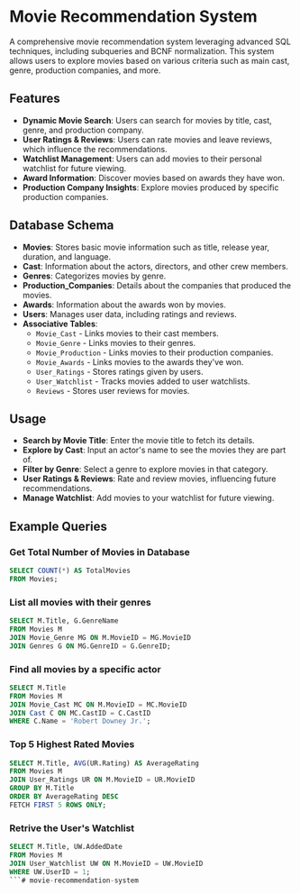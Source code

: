 
# Movie Recommendation System

A comprehensive movie recommendation system leveraging advanced SQL techniques, including subqueries and BCNF normalization. This system allows users to explore movies based on various criteria such as main cast, genre, production companies, and more. 

## Features

- **Dynamic Movie Search**: Users can search for movies by title, cast, genre, and production company.
- **User Ratings & Reviews**: Users can rate movies and leave reviews, which influence the recommendations.
- **Watchlist Management**: Users can add movies to their personal watchlist for future viewing.
- **Award Information**: Discover movies based on awards they have won.
- **Production Company Insights**: Explore movies produced by specific production companies.

## Database Schema

- **Movies**: Stores basic movie information such as title, release year, duration, and language.
- **Cast**: Information about the actors, directors, and other crew members.
- **Genres**: Categorizes movies by genre.
- **Production_Companies**: Details about the companies that produced the movies.
- **Awards**: Information about the awards won by movies.
- **Users**: Manages user data, including ratings and reviews.
- **Associative Tables**: 
  - `Movie_Cast` - Links movies to their cast members.
  - `Movie_Genre` - Links movies to their genres.
  - `Movie_Production` - Links movies to their production companies.
  - `Movie_Awards` - Links movies to the awards they've won.
  - `User_Ratings` - Stores ratings given by users.
  - `User_Watchlist` - Tracks movies added to user watchlists.
  - `Reviews` - Stores user reviews for movies.


##  Usage

- **Search by Movie Title**: Enter the movie title to fetch its details.
- **Explore by Cast**: Input an actor's name to see the movies they are part of.
- **Filter by Genre**: Select a genre to explore movies in that category.
- **User Ratings & Reviews**: Rate and review movies, influencing future recommendations.
- **Manage Watchlist**: Add movies to your watchlist for future viewing.

## Example Queries

### Get Total Number of Movies in Database
```sql
SELECT COUNT(*) AS TotalMovies
FROM Movies;
```
### List all movies with their genres

```sql
SELECT M.Title, G.GenreName
FROM Movies M
JOIN Movie_Genre MG ON M.MovieID = MG.MovieID
JOIN Genres G ON MG.GenreID = G.GenreID;
```
### Find all movies by a specific actor

```sql
SELECT M.Title
FROM Movies M
JOIN Movie_Cast MC ON M.MovieID = MC.MovieID
JOIN Cast C ON MC.CastID = C.CastID
WHERE C.Name = 'Robert Downey Jr.';

```

### Top 5 Highest Rated Movies
```sql
SELECT M.Title, AVG(UR.Rating) AS AverageRating
FROM Movies M
JOIN User_Ratings UR ON M.MovieID = UR.MovieID
GROUP BY M.Title
ORDER BY AverageRating DESC
FETCH FIRST 5 ROWS ONLY;
```

### Retrive the User's Watchlist

```sql
SELECT M.Title, UW.AddedDate
FROM Movies M
JOIN User_Watchlist UW ON M.MovieID = UW.MovieID
WHERE UW.UserID = 1;
```#   m o v i e - r e c o m m e n d a t i o n - s y s t e m  
 
